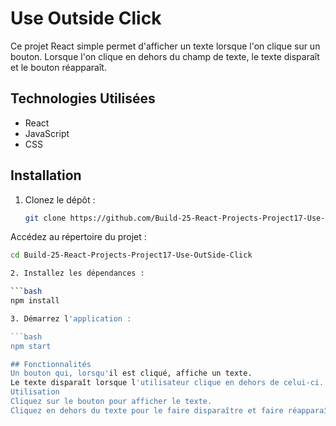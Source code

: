 # Use Outside Click

Ce projet React simple permet d'afficher un texte lorsque l'on clique sur un bouton. Lorsque l'on clique en dehors du champ de texte, le texte disparaît et le bouton réapparaît.

## Technologies Utilisées

- React
- JavaScript
- CSS

## Installation

1. Clonez le dépôt :
  
   ```bash
   git clone https://github.com/Build-25-React-Projects-Project17-Use-OutSide-Click.git

Accédez au répertoire du projet :

   ```bash
   cd Build-25-React-Projects-Project17-Use-OutSide-Click 

2. Installez les dépendances :

   ```bash
   npm install

3. Démarrez l'application :

   ```bash
   npm start

## Fonctionnalités
Un bouton qui, lorsqu'il est cliqué, affiche un texte.
Le texte disparaît lorsque l'utilisateur clique en dehors de celui-ci.
Utilisation
Cliquez sur le bouton pour afficher le texte.
Cliquez en dehors du texte pour le faire disparaître et faire réapparaître le bouton.
